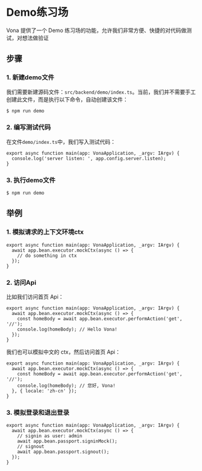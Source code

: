 # Demo练习场

Vona 提供了一个 Demo 练习场的功能，允许我们非常方便、快捷的对代码做测试，对想法做验证

## 步骤

### 1. 新建demo文件

我们需要新建源码文件：`src/backend/demo/index.ts`。当前，我们并不需要手工创建此文件，而是执行以下命令，自动创建该文件：

``` bash
$ npm run demo
```

### 2. 编写测试代码

在文件`demo/index.ts`中，我们写入测试代码：

``` typescript{2}
export async function main(app: VonaApplication, _argv: IArgv) {
  console.log('server listen: ', app.config.server.listen);
}
```

### 3. 执行demo文件

``` bash
$ npm run demo
```

## 举例

### 1. 模拟请求的上下文环境ctx

``` typescript{2-4}
export async function main(app: VonaApplication, _argv: IArgv) {
  await app.bean.executor.mockCtx(async () => {
    // do something in ctx
  });
}
```

### 2. 访问Api

比如我们访问首页 Api：

``` typescript{3-4}
export async function main(app: VonaApplication, _argv: IArgv) {
  await app.bean.executor.mockCtx(async () => {
    const homeBody = await app.bean.executor.performAction('get', '//');
    console.log(homeBody); // Hello Vona!
  });
}
```

我们也可以模拟中文的 ctx，然后访问首页 Api：

``` typescript{3-5}
export async function main(app: VonaApplication, _argv: IArgv) {
  await app.bean.executor.mockCtx(async () => {
    const homeBody = await app.bean.executor.performAction('get', '//');
    console.log(homeBody); // 您好, Vona!
  }, { locale: 'zh-cn' });
}
```

### 3. 模拟登录和退出登录

``` typescript{3-6}
export async function main(app: VonaApplication, _argv: IArgv) {
  await app.bean.executor.mockCtx(async () => {
    // signin as user: admin
    await app.bean.passport.signinMock();
    // signout
    await app.bean.passport.signout();
  });
}
```